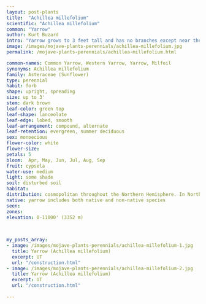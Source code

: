 ```yaml
---
layout: post-plants
title:  "Achillea millefolium"
scientific: "Achillea millefolium"
common: "Yarrow"
author: Kurt Buzard
intro: "Yarrow grows to 3 feet tall and has no branches except near the top. The leaves are alternate, 3-5 inches long, with many leaflets on each side of the midrib and these are further divided into smaller leaflets, giving them a delicate, fernlike, lacy appearance. Flower heads are arranged in large, compact clusters at the top of the stem, each cluster consisting of 1 or more flower heads. The flower head has 20-25 yellowish-white (rarely pink) ray flowers and similarly colored disc flowers. There are generally 3 to 8 ray flowers, which are 1/4” long."
image: /images/mojave-plants-perennials/achillea-millefolium.jpg
permalink: /mojave-plants-perennials/achillea-millefolium.html

common-names: Common Yarrow, Western Yarrow, Yarrow, Milfoil
synonyms: Achillea millefolium
family: Asteraceae (Sunflower)
type: perennial
habit: forb
shape: upright, spreading
size: up to 3'
stem: dark brown
leaf-color: green top
leaf-shape: lanceolate
leaf-edge: lobed, smooth
leaf-arrangement: compound, alternate
leaf-retention: evergreen, summer deciduous
sex: monoecious
flower-color: white
flower-size: 
petals: 5
bloom:  Apr, May, Jun, Jul, Aug, Sep
fruit: cypsela
water-use: medium
light: some shade
soil: disturbed soil
habitat: 
distribution: cosmopolitan throughout the Northern Hemisphere. In North America, Yarrow is a complex of both native and introduced plants and their hybrids
native: yarrow includes both native and non-native species
seen: 
zones: 
elevation: 0-11000' (3352 m)
 
   

my_posts_array:
- image: /images/mojave-plants-perennials/achillea-millefolium-1.jpg
  title: Yarrow (Achillea millefolium)
  excerpt: UT
  url: "/construction.html"
- image: /images/mojave-plants-perennials/achillea-millefolium-2.jpg
  title: Yarrow (Achillea millefolium)
  excerpt: UT
  url: "/construction.html"
 
---
```

  
  
 <p></p>
  